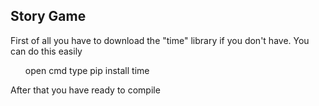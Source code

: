 ## Story Game
<p>First of all you have to download the "time" library if you don't have. You can do this easily </p>
<ul> 
  <lo>open cmd</lo>
  <lo>type pip install time</lo>
</ul>
<p>After that you have ready to compile</p>
